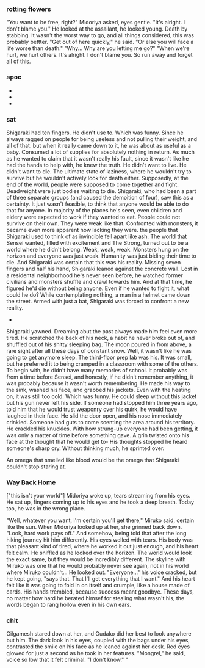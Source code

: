 ### rotting flowers

"You want to be free, right?" Midoriya asked, eyes gentle. "It's alright. I don't blame you."
He looked at the assailant, he looked young.
Death by stabbing. It wasn't the worst way to go, and all things considered, this was probably bettter. 
"Get out of here quickly," he said. "Or else you will face a life worse than death."
"Why... Why are you letting me go?"
"When we're hurt, we hurt others. It's alright. I don't blame you. So run away and forget all of this.

### apoc

-

-


-


### sat

Shigaraki had ten fingers.
He didn't use to. Which was funny. Since he always ragged on people for being useless and not pulling their weight, and all of that. but when it really came down to it, he was about as useful as a baby. Consumed a lot of supplies for absolutely nothing in return. As much as he wanted to claim that it wasn't really his fault, since it wasn't like he had the hands to help with, he knew the truth.
He didn't want to live. He didn't want to die. The ultimate state of laziness, where he wouldn't try to survive but he wouldn't actively look for death either. 
Supposedly, at the end of the world, people were supposed to come together and fight. Deadweight were just bodies waiting to die. Shigaraki, who had been a part of three separate groups (and caused the demoition of four), saw this as a certainty. It just wasn't feasible, to think that anyone would be able to do that for anyone. In majority of the places he's seen, even children and eldery were expected to work if they wanted to eat. 
People could not survive on their own. They were weak like that. Confronted with monsters, it became even more apparent how lacking they were. the people that Shigaraki used to think of as invincible fell apart like ash.
The world that Sensei wanted, filled with excitement and The Strong, turned out to be a world where he didn't belong.
Weak, weak, weak. Monsters hung on the horizon and everyone was just weak. Humanity was just biding their time to die. 
And Shigaraki was certain that this was his reality.
Missing seven fingers and half his hand, Shigaraki leaned against the concrete wall. Lost in a residental neighborhood he's never seen before, he watched former civilians and monsters shuffle and crawl towards him. And at that time, he figured he'd die without being anyone. Even if he wanted to fight it, what could he do?
While contemplating nothing, a man in a helmet came down the street. Armed with just a bat, Shigaraki was forced to confront a new reality.

-

Shigaraki yawned. Dreaming abut the past always made him feel even more tired. He scratched the back of his neck, a habit he never broke out of, and shuffled out of his shitty sleeping bag. 
The moon poured in from above, a rare sight after all these days of constant snow. Well, it wasn't like he was going to get anymore sleep. 
The third-floor prep lab was his. It was small, but he preferred it to being cramped in a classroom with some of the others.
To begin with, he didn't have many memories of school. It probably was from a time before Sensei, and honestly, if he didn't remember anything, it was probably because it wasn't worth remembering. 
He made his way to the sink, washed his face, and grabbed his jackets. Even with the heating on, it was still too cold.
Which was funny. He could sleep without this jacket but his gun never left his side. If someone had stopped him three years ago, told him that he would trust weaponry over his quirk, he would have laughed in their face. 
He slid the door open, and his nose immediately crinkled. Someone had guts to come scenting the area around his territory. He crackled his knuckles. With how strung-up everyone had been getting, it was only a matter of time before something gave. A grin twisted onto his face at the thought that he would get to-
His thoughts stopped he heard someone's sharp cry. Without thinking much, he sprinted over.

An omega that smelled like blood would be the omega that Shigaraki couldn't stop staring at. 

### Way Back Home

["this isn't your world"]
Midoriya woke up, tears streaming from his eyes. He sat up, fingers coming up to his eyes and he took a deep breath.
Today too, he was in the wrong place.


"Well, whatever you want, I'm certain you'll get there," Miruko said, certain like the sun.
When Midoriya looked up at her, she grinned back down.
"Look, hard work pays off."
And somehow, being told that after the long hiking journey hit him differently.
His eyes welled with tears. His body was that pleasant kind of tired, where he worked it out just enough, and his heart felt calm. He sniffled as he looked over the horizon.
The world would look the exact same, but they would be incredibly different. The skyline with Miruko was one that he would probably never see again, not in his world where Miruko couldn't...
He looked out.
"Everyone..." his voice cracked, but he kept going, "says that. That I'll get everything that I want."
And his heart felt like it was going to fold in on itself and crumple, like a house made of cards. 
His hands trembled, because success meant goodbye.
These days, no matter how hard he berated himsef for stealing what wasn't his, the words began to rang hollow even in his own ears.


### chit 

Gilgamesh stared down at her, and Gudako did her best to look anywhere but him. The dark look in his eyes, coupled with the bags under his eyes, contrasted the smile on his face as he leaned against her desk. Red eyes glowed for just a second as he took in her features.
"Mongrel," he said, voice so low that it felt criminal. 
"I don't know."
"

